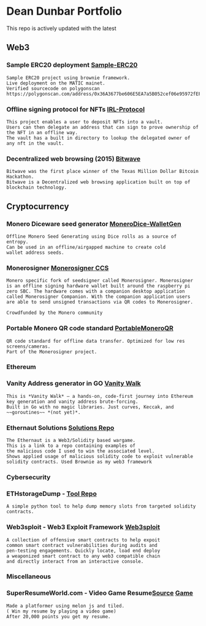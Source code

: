 # Dean Dunbar Portfolio 

This repo is actively updated with the latest 


## Web3 


### Sample ERC20 deployment [Sample-ERC20](https://github.com/HackerIndustrial-web3/Sample-ERC20)
```
Sample ERC20 project using brownie framework. 
Live deployment on the MATIC mainet.
Verified sourcecode on polygonscan
https://polygonscan.com/address/0x36A3677be606E5EA7a5B052cef06e95972fEFe0B#readContract
```


### Offline signing protocol for NFTs [IRL-Protocol](https://github.com/HackerIndustrial-web3/IRL-Protocol)
```
This project enables a user to deposit NFTs into a vault. 
Users can then delegate an address that can sign to prove ownership of the NFT in an offline way. 
The vault has a built in directory to lookup the delegated owner of any nft in the vault.
```


### Decentralized web browsing (2015) [Bitwave](https://github.com/deandunbar/bitwave) 
```
Bitwave was the first place winner of the Texas Million Dollar Bitcoin Hackathon.
Bitwave is a Decentralized web browsing application built on top of blockchain technology.
```
## Cryptocurrency 

### Monero Diceware seed generator [MoneroDice-WalletGen](https://github.com/Monero-HackerIndustrial/MoneroDice-WalletGen)
```
Offline Monero Seed Generating using Dice rolls as a source of entropy. 
Can be used in an offline/airgapped machine to create cold 
wallet address seeds. 
```

### Monerosigner [Monerosigner CCS](https://ccs.getmonero.org/proposals/MoneroSigner.html)
```
Monero specific fork of seedsigner called Monerosigner. Monerosigner is an offline signing hardware wallet built around the raspberry pi zero SBC. The hardware comes with a companion desktop application called Monerosigner Companion. With the companion application users are able to send unsigned transactions via QR codes to Monerosigner.

Crowdfunded by the Monero community
```


### Portable Monero QR code standard [PortableMoneroQR](https://github.com/Monero-HackerIndustrial/PortableMoneroQR)
```
QR code standard for offline data transfer. Optimized for low res screens/cameras. 
Part of the Monerosigner project.
```



### Ethereum 

### Vanity Address generator in GO [Vanity Walk](https://github.com/HackingWeb3/vanity-walk)
```
This is *Vanity Walk* — a hands-on, code-first journey into Ethereum key generation and vanity address brute-forcing.  
Built in Go with no magic libraries. Just curves, Keccak, and ~~goroutines~~ *(not yet)*.
```

### Ethernaut Solutions [Solutions Repo](https://github.com/HackingWeb3/EthernautSolutions) 
```
The Ethernaut is a Web3/Solidity based wargame. 
This is a link to a repo containing examples of 
the malicious code I used to win the associated level.
Shows applied usage of malicious solidity code to exploit vulnerable 
solidity contracts. Used Brownie as my web3 framework
```




### Cybersecurity 

### ETHstorageDump - [Tool Repo](https://github.com/HackingWeb3/ETHstorageDump/blob/main/README.md)
```
A simple python tool to help dump memory slots from targeted solidity contracts.
```

### Web3sploit - Web3 Exploit Framework [Web3sploit](https://github.com/HackingWeb3/Web3sploit) 
```
A collection of offensive smart contracts to help expoit
common smart contract vulnerabilities during audits and 
pen-testing engagements. Quickly locate, load end deploy
a weaponized smart contract to any web3 compatible chain
and directly interact from an interactive console.
```

### Miscellaneous 

### SuperResumeWorld.com - Video Game Resume[Source](https://github.com/deandunbar/resume-game-js) [Game](https://superresumeworld.com/)
```
Made a platformer using melon js and tiled. 
( Win my resume by playing a video game)
After 20,000 points you get my resume. 
```






